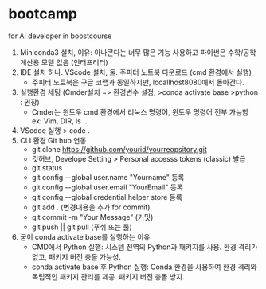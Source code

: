 # bootcamp
for Ai developer in boostcourse
1. Miniconda3 설치, 이유: 아나콘다는 너무 많은 기능 사용하고 파이썬은 수학/공학 계산용 모델 없음 (인터프리터)
2. IDE 설치 하나. VScode 설치, 둘. 주피터 노트북 다운로드 (cmd 환경에서 실행) 
   * 주피터 노트북은 구글 코랩과 동일하지만, locallhost8080에서 돌아간다. 
3. 실행환경 세팅 (Cmder설치 => 환경변수 설정, >conda activate base >python : 권장)
   * Cmder는 윈도우 cmd 환경에서 리눅스 명령어, 윈도우 명령어 전부 가능함 ex: Vim, DIR, ls ..
4. VScdoe 실행 > code .
5. CLI 환경 Git hub 연동
    * git clone https://github.com/yourid/yourreopsitory.git
    * 깃허브, Develope Setting > Personal accesss tokens (classic) 발급
    * git status
    * git config --global user.name "Yourname" 등록
    * git config --global user.email "YourEmail" 등록
    * git config --global credential.helper store 등록
    * git add . (변경내용을 추가 for commit)
    * git commit -m "Your Message" (커밋)
    * git push || git pull (푸쉬 또는 풀)
6. 굳이 conda activate base를 실행하는 이유
   * CMD에서 Python 실행: 시스템 전역의 Python과 패키지를 사용. 환경 격리가 없고, 패키지 버전 충돌 가능성.
   * conda activate base 후 Python 실행: Conda 환경을 사용하여 환경 격리와 독립적인 패키지 관리를 제공. 패키지 버전 충돌 방지.
